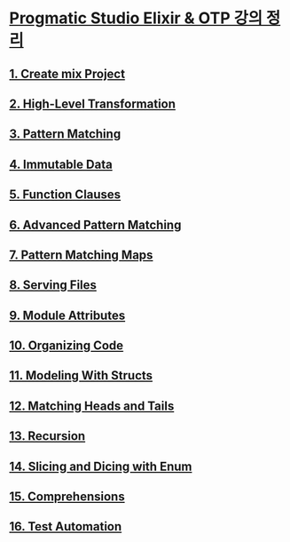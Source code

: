 # [Progmatic Studio Elixir & OTP 강의 정리](https://pragmaticstudio.com/courses/elixir)


## [1. Create mix Project](/servy/docs/1.create_mix_project.md)

## [2. High-Level Transformation](/servy/docs/2.high_level_transformation.md)

## [3. Pattern Matching](/servy/docs/3.pattern_matching.md)

## [4. Immutable Data](/servy/docs/4.immutable_data.md)

## [5. Function Clauses](/servy/docs/5.function_clause.md)

## [6. Advanced Pattern Matching](/servy/docs/6.advanced_pattern_matching.md)

## [7. Pattern Matching Maps](/servy/docs/7.pattern_matching_maps.md)

## [8. Serving Files](/servy/docs/8.serving_files.md)

## [9. Module Attributes](/servy/docs/9.module_attribute.md)

## [10. Organizing Code](/servy/docs/10.organizing_code.md)

## [11. Modeling With Structs](/servy/docs/11.modeling_with_structs.md)

## [12. Matching Heads and Tails](/servy/docs/12.matching_heads_and_tails.md)

## [13. Recursion](/servy/docs/13.recursion.md)

## [14. Slicing and Dicing with Enum](/servy/docs/14.slicing_and_dicing_with_enum.md)

## [15. Comprehensions](/servy/docs/15.comprehensions.md)

## [16. Test Automation](/servy/docs/16.test_automation.md)











